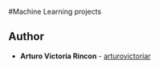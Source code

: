#Machine Learning projects

## Author
* **Arturo Victoria Rincon** - [arturovictoriar](https://github.com/arturovictoriar)
